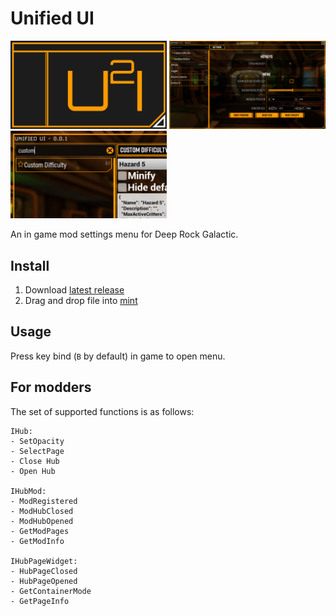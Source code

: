 # Unified UI
<p float="left">
  <img src="./assets/logo.png" width=250>
  <img src="./assets/preview1.png" width=250>
  <img src="./assets/preview2.png" width=250>
</p>

An in game mod settings menu for Deep Rock Galactic.

## Install
1. Download [latest release](https://github.com/trumank/drg-unified-ui/releases/latest)
2. Drag and drop file into [mint](https://github.com/trumank/mint)

## Usage
Press key bind (`B` by default) in game to open menu.

## For modders

The set of supported functions is as follows:

```
IHub:
- SetOpacity
- SelectPage
- Close Hub
- Open Hub

IHubMod:
- ModRegistered
- ModHubClosed
- ModHubOpened
- GetModPages
- GetModInfo

IHubPageWidget:
- HubPageClosed
- HubPageOpened
- GetContainerMode
- GetPageInfo
```
